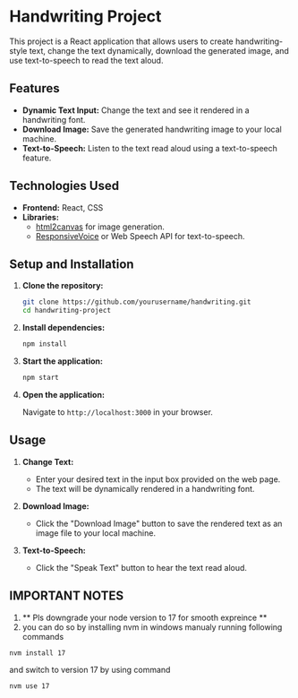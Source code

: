 

# Handwriting Project

This project is a React application that allows users to create handwriting-style text, change the text dynamically, download the generated image, and use text-to-speech to read the text aloud.

## Features

- **Dynamic Text Input:** Change the text and see it rendered in a handwriting font.
- **Download Image:** Save the generated handwriting image to your local machine.
- **Text-to-Speech:** Listen to the text read aloud using a text-to-speech feature.

## Technologies Used

- **Frontend:** React, CSS
- **Libraries:** 
  - [html2canvas](https://html2canvas.hertzen.com/) for image generation.
  - [ResponsiveVoice](https://responsivevoice.org/) or Web Speech API for text-to-speech.

## Setup and Installation

1. **Clone the repository:**

    ```bash
    git clone https://github.com/yourusername/handwriting.git
    cd handwriting-project
    ```

2. **Install dependencies:**

    ```bash
    npm install
    ```

3. **Start the application:**

    ```bash
    npm start
    ```

4. **Open the application:**

    Navigate to `http://localhost:3000` in your browser.

## Usage

1. **Change Text:**
   - Enter your desired text in the input box provided on the web page.
   - The text will be dynamically rendered in a handwriting font.

2. **Download Image:**
   - Click the "Download Image" button to save the rendered text as an image file to your local machine.

3. **Text-to-Speech:**
   - Click the "Speak Text" button to hear the text read aloud.
  


## IMPORTANT NOTES

1. ** Pls downgrade your node version to 17 for smooth expreince **
2. you can do so by installing nvm in windows manualy running following commands

```bash
nvm install 17
```
and switch to version 17 by using command
```bash
nvm use 17
```
